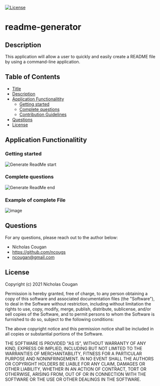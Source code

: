 [![License](https://img.shields.io/badge/License-MIT-yellow.svg)](https://opensource.org/licenses/MIT)

# readme-generator
  
## Description
  
This application will allow a user to quickly and easily create a README file by using a command-line application.
## Table of Contents

- [Title](#readme-generator)
- [Description](#description)
- [Application Functionalitity](#application-functionalitity)
  * [Getting started](#getting-started)
  * [Complete questions](#complete-questions)
  * [Contribution Guidelines](#example-of-complete-file)
- [Questions](#questions)
- [License](#license)

## Application Functionalitity

### Getting started
![Generate ReadMe start](https://user-images.githubusercontent.com/84214872/126891293-419119a1-bc11-4631-b05b-e1b0af5da65f.gif)

### Complete questions
![Generate ReadMe end](https://user-images.githubusercontent.com/84214872/126891302-56bb4cc0-808d-4cfd-82b9-84933107b088.gif)

### Example of complete File
![image](https://user-images.githubusercontent.com/84214872/126891353-21d03809-5295-4340-b0fb-da7057d00b51.png)

## Questions

For any questions, please reach out to the author below: 

* Nicholas Cougan
* https://github.com/ncougs
* ncougan@gmail.com

## License

Copyright (c) 2021 Nicholas Cougan

Permission is hereby granted, free of charge, to any person obtaining a copy
of this software and associated documentation files (the "Software"), to deal
in the Software without restriction, including without limitation the rights
to use, copy, modify, merge, publish, distribute, sublicense, and/or sell
copies of the Software, and to permit persons to whom the Software is
furnished to do so, subject to the following conditions:

The above copyright notice and this permission notice shall be included in all
copies or substantial portions of the Software.

THE SOFTWARE IS PROVIDED "AS IS", WITHOUT WARRANTY OF ANY KIND, EXPRESS OR
IMPLIED, INCLUDING BUT NOT LIMITED TO THE WARRANTIES OF MERCHANTABILITY,
FITNESS FOR A PARTICULAR PURPOSE AND NONINFRINGEMENT. IN NO EVENT SHALL THE
AUTHORS OR COPYRIGHT HOLDERS BE LIABLE FOR ANY CLAIM, DAMAGES OR OTHER
LIABILITY, WHETHER IN AN ACTION OF CONTRACT, TORT OR OTHERWISE, ARISING FROM,
OUT OF OR IN CONNECTION WITH THE SOFTWARE OR THE USE OR OTHER DEALINGS IN THE
SOFTWARE.
